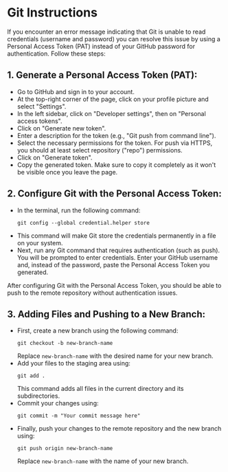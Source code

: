 # Git Instructions

If you encounter an error message indicating that Git is unable to read credentials (username and password) you can resolve this issue by using a Personal Access Token (PAT) instead of your GitHub password for authentication. 
Follow these steps:

## 1. Generate a Personal Access Token (PAT):
   - Go to GitHub and sign in to your account.
   - At the top-right corner of the page, click on your profile picture and select "Settings".
   - In the left sidebar, click on "Developer settings", then on "Personal access tokens".
   - Click on "Generate new token".
   - Enter a description for the token (e.g., "Git push from command line").
   - Select the necessary permissions for the token. For push via HTTPS, you should at least select repository ("repo") permissions.
   - Click on "Generate token".
   - Copy the generated token. Make sure to copy it completely as it won't be visible once you leave the page.

## 2. Configure Git with the Personal Access Token:
   - In the terminal, run the following command:
     ```
     git config --global credential.helper store
     ```
   - This command will make Git store the credentials permanently in a file on your system.
   - Next, run any Git command that requires authentication (such as push). You will be prompted to enter credentials. Enter your GitHub username and, instead of the password, paste the Personal Access Token you generated.

After configuring Git with the Personal Access Token, you should be able to push to the remote repository without authentication issues.

## 3. Adding Files and Pushing to a New Branch:
   - First, create a new branch using the following command:
     ```
     git checkout -b new-branch-name
     ```
     Replace `new-branch-name` with the desired name for your new branch.
   - Add your files to the staging area using:
     ```
     git add .
     ```
     This command adds all files in the current directory and its subdirectories.
   - Commit your changes using:
     ```
     git commit -m "Your commit message here"
     ```
   - Finally, push your changes to the remote repository and the new branch using:
     ```
     git push origin new-branch-name
     ```
     Replace `new-branch-name` with the name of your new branch.
